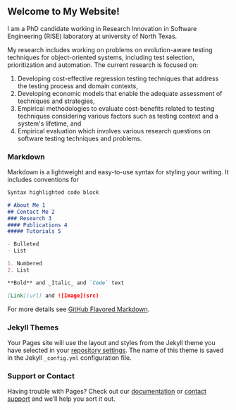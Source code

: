 ## Welcome to My Website!

I am a PhD candidate working in Research Innovation in Software Engineering (RISE) laboratory at university of North Texas.

My research includes working on problems on evolution-aware testing techniques for object-oriented systems, including test selection, prioritization and automation.
The current research is focused on:
1) Developing cost-effective regression testing techniques that address the testing process and domain contexts, 
2) Developing economic models that enable the adequate assessment of techniques and strategies, 
3) Empirical methodologies to evaluate cost-benefits related to testing techniques considering various factors such as testing context and a system's lifetime, and 
4) Empirical evaluation which involves various research questions on software testing techniques and problems.




### Markdown

Markdown is a lightweight and easy-to-use syntax for styling your writing. It includes conventions for

```markdown
Syntax highlighted code block

# About Me 1
## Contact Me 2
### Research 3
#### Publications 4
##### Tutorials 5

- Bulleted
- List

1. Numbered
2. List

**Bold** and _Italic_ and `Code` text

[Link](url) and ![Image](src)
```

For more details see [GitHub Flavored Markdown](https://guides.github.com/features/mastering-markdown/).

### Jekyll Themes

Your Pages site will use the layout and styles from the Jekyll theme you have selected in your [repository settings](https://github.com/maral-hd2/maralazizi/settings). The name of this theme is saved in the Jekyll `_config.yml` configuration file.

### Support or Contact

Having trouble with Pages? Check out our [documentation](https://help.github.com/categories/github-pages-basics/) or [contact support](https://github.com/contact) and we’ll help you sort it out.
